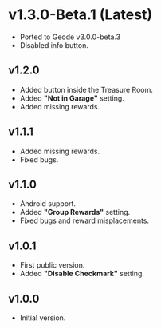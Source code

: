 # v1.3.0-Beta.1 (Latest)

* Ported to Geode v3.0.0-beta.3
* Disabled info button.

## v1.2.0

* Added button inside the Treasure Room.
* Added **"Not in Garage"** setting.
* Added missing rewards.

## v1.1.1

* Added missing rewards.
* Fixed bugs.

## v1.1.0

* Android support.
* Added **"Group Rewards"** setting.
* Fixed bugs and reward misplacements.

## v1.0.1

* First public version.
* Added **"Disable Checkmark"** setting.

## v1.0.0

* Initial version.
